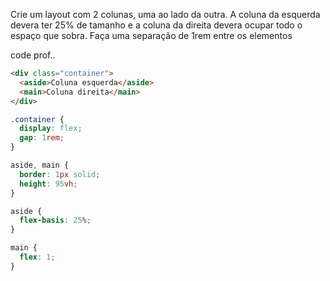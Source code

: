 Crie um layout com 2 colunas, uma ao lado da outra.
A coluna da esquerda devera ter 25% de tamanho e a coluna da direita devera ocupar todo o espaço que sobra.
Faça uma separação de 1rem entre os elementos 

code prof..

```HTML
<div class="container">
  <aside>Coluna esquerda</aside>
  <main>Coluna direita</main>
</div>
```

```CSS
.container {
  display: flex;
  gap: 1rem;
}

aside, main {
  border: 1px solid;
  height: 95vh;
}

aside {
  flex-basis: 25%;
}

main {
  flex: 1;
}
```